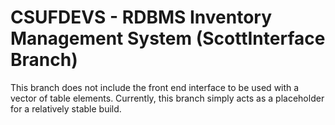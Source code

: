 # CSUFDEVS - RDBMS Inventory Management System (ScottInterface Branch)

This branch does not include the front end interface to be used with a vector of table elements. Currently, this branch simply acts as a placeholder for a relatively stable build.
